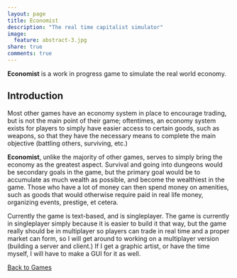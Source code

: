 ```yaml
---
layout: page
title: Economist
description: "The real time capitalist simulator"
image:
  feature: abstract-3.jpg
share: true
comments: true
---
```


**Economist** is a work in progress game to simulate the real world economy.

## Introduction

Most other games have an economy system in place to encourage trading, but is not the 
main point of their game; oftentimes, an economy system exists for players to simply 
have easier access to certain goods, such as weapons, so that they have the necessary 
means to complete the main objective (battling others, surviving, etc.)

**Economist**, unlike the majority of other games, serves to simply bring the economy as 
the greatest aspect. Survival and going into dungeons would be secondary goals in the 
game, but the primary goal would be to accumulate as much wealth as possible, and become 
the wealthiest in the game. Those who have a lot of money can then spend money on 
amenities, such as goods that would otherwise require paid in real life money, organizing 
events, prestige, et cetera.

Currently the game is text-based, and is singleplayer. The game is currently in
singleplayer simply because it is easier to build it that way, but the game really should
be in multiplayer so players can trade in real time and a proper market can form, so I
will get around to working on a multiplayer version (building a server and client.) If
I get a graphic artist, or have the time myself, I will have to make a GUI for it as
well.

<div markdown="0"><a href="/games" target="_self" class="btn">Back to Games</a></div>